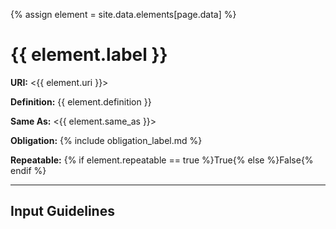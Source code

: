 {% assign element = site.data.elements[page.data] %}

# {{ element.label }}

__URI:__ <{{ element.uri }}>

__Definition:__ {{ element.definition }}

__Same As:__ <{{ element.same_as }}>

__Obligation:__ {% include obligation_label.md %}

__Repeatable:__ {% if element.repeatable == true %}True{% else %}False{% endif %}

---

## Input Guidelines
